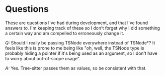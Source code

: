 # Questions

These are questions I've had during development, and that I've found answers to.
I'm keeping track of these so I don't forget why I did something a certain way and am compelled to erroneously change it.

*Q:* Should I really be passing TSNode everywhere instead of TSNode*? It feels like this is prone to me being like "oh, well, the TSNode type is probably hiding a pointer if it's being used as an argument, so I don't have to worry about out-of-scope usage".

*A:* Yes. Tree-sitter passes them as values, so be consistent with that.
